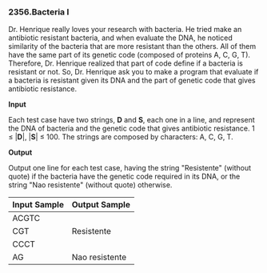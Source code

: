 ### 2356.Bacteria I

Dr. Henrique really loves your research with bacteria. He tried make an antibiotic resistant bacteria, and when evaluate the DNA, he noticed similarity of the bacteria that are more resistant than the others. All of them have the same part of its genetic code (composed of proteins A, C, G, T). Therefore, Dr. Henrique realized that part of code define if a bacteria is resistant or not. So, Dr. Henrique ask you to make a program that evaluate if a bacteria is resistant given its DNA and the part of genetic code that gives antibiotic resistance.

**Input**

Each test case have two strings, **D** and **S**, each one in a line, and represent the DNA of bacteria and the genetic code that gives antibiotic resistance. 1 ≤ |**D**|, |**S**| ≤ 100. The strings are composed by characters: A, C, G, T.

**Output**

Output one line for each test case, having the string "Resistente" (without quote) if the bacteria have the genetic code required in its DNA, or the string "Nao resistente" (without quote) otherwise.


| Input Sample | Output Sample |
| ------------ | ------------- |
| ACGTC |  |
| CGT | Resistente |
| CCCT |  |
| AG | Nao resistente |
